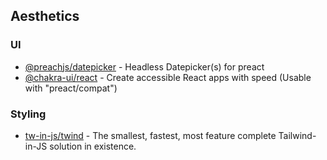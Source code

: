 ## Aesthetics

### UI
- [@preachjs/datepicker](https://github.com/preachjs/datepicker) - Headless Datepicker(s) for preact
- [@chakra-ui/react](https://v2.chakra-ui.com/) - Create accessible React apps with speed (Usable with "preact/compat")

### Styling

- [tw-in-js/twind](https://github.com/tw-in-js/twind) - The smallest, fastest, most feature complete Tailwind-in-JS solution in existence. 

